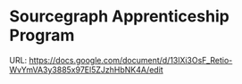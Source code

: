 # Sourcegraph Apprenticeship Program

URL: https://docs.google.com/document/d/13lXi3OsF_Retio-WvYmVA3y3885x97El5ZJzhHbNK4A/edit
